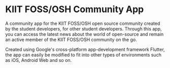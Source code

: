 # KIIT FOSS/OSH Community App

A community app for the KIIT FOSS/OSH open source community  created by the student developers, for other student developers.
Through this app, you can access the latest news about the world of open-source and remain an active member of the KIIT FOSS/OSH community on the go.

Created using Google's cross-platform app-development framework Flutter, the app can easily be modified to fit into other types of environments such as iOS, Android Web and so on.
